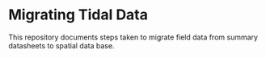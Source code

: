 # Migrating Tidal Data
This repository documents steps taken to migrate field data from summary datasheets to spatial data base. 